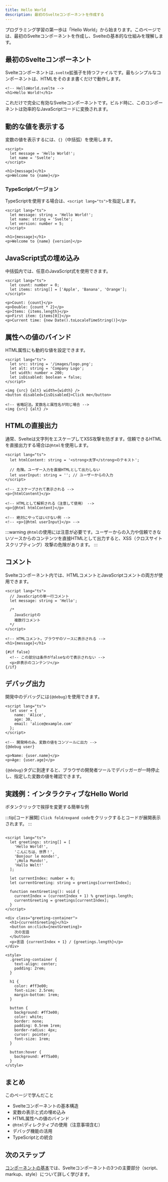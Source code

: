 ```yaml
---
title: Hello World
description: 最初のSvelteコンポーネントを作成する
---
```


プログラミング学習の第一歩は「Hello World」から始まります。このページでは、最初のSvelteコンポーネントを作成し、Svelteの基本的な仕組みを理解します。

## 最初のSvelteコンポーネント

Svelteコンポーネントは`.svelte`拡張子を持つファイルです。最もシンプルなコンポーネントは、HTMLをそのまま書くだけで動作します。

```svelte
<!-- HelloWorld.svelte -->
<h1>Hello World!</h1>
```

これだけで完全に有効なSvelteコンポーネントです。ビルド時に、このコンポーネントは効率的なJavaScriptコードに変換されます。

## 動的な値を表示する

変数の値を表示するには、`{}`（中括弧）を使用します。

```svelte
<script>
  let message = 'Hello World!';
  let name = 'Svelte';
</script>

<h1>{message}</h1>
<p>Welcome to {name}</p>
```

### TypeScriptバージョン

TypeScriptを使用する場合は、`<script lang="ts">`を指定します。

```svelte
<script lang="ts">
  let message: string = 'Hello World!';
  let name: string = 'Svelte';
  let version: number = 5;
</script>

<h1>{message}</h1>
<p>Welcome to {name} {version}</p>
```

## JavaScript式の埋め込み

中括弧内では、任意のJavaScript式を使用できます。

```svelte
<script lang="ts">
  let count: number = 0;
  let items: string[] = ['Apple', 'Banana', 'Orange'];
</script>

<p>Count: {count}</p>
<p>Double: {count * 2}</p>
<p>Items: {items.length}</p>
<p>First item: {items[0]}</p>
<p>Current time: {new Date().toLocaleTimeString()}</p>
```

## 属性への値のバインド

HTML属性にも動的な値を設定できます。

```svelte
<script lang="ts">
  let src: string = '/images/logo.png';
  let alt: string = 'Company Logo';
  let width: number = 200;
  let isDisabled: boolean = false;
</script>

<img {src} {alt} width={width} />
<button disabled={isDisabled}>Click me</button>

<!-- 省略記法。変数名と属性名が同じ場合 -->
<img {src} {alt} />
```

## HTMLの直接出力

通常、Svelteは文字列をエスケープしてXSS攻撃を防ぎます。信頼できるHTMLを直接出力する場合は`@html`を使用します。

```svelte
<script lang="ts">
  let htmlContent: string = '<strong>太字</strong>のテキスト';
  
  // 危険。ユーザー入力を直接HTMLとして出力しない
  let userInput: string = ''; // ユーザーからの入力
</script>

<!-- エスケープされて表示される -->
<p>{htmlContent}</p>

<!-- HTMLとして解釈される（注意して使用） -->
<p>{@html htmlContent}</p>

<!-- 絶対にやってはいけない例 -->
<!-- <p>{@html userInput}</p> -->
```

:::warning
`@html`の使用には注意が必要です。ユーザーからの入力や信頼できないソースからのコンテンツを直接HTMLとして出力すると、XSS（クロスサイトスクリプティング）攻撃の危険があります。
:::

## コメント

Svelteコンポーネント内では、HTMLコメントとJavaScriptコメントの両方が使用できます。

```svelte
<script lang="ts">
  // JavaScriptの単一行コメント
  let message: string = 'Hello';
  
  /* 
    JavaScriptの
    複数行コメント
  */
</script>

<!-- HTMLコメント。ブラウザのソースに表示される -->
<h1>{message}</h1>

{#if false}
  <!-- この部分は条件がfalseなので表示されない -->
  <p>非表示のコンテンツ</p>
{/if}
```

## デバッグ出力

開発中のデバッグには`{@debug}`を使用できます。

```svelte
<script lang="ts">
  let user = {
    name: 'Alice',
    age: 30,
    email: 'alice@example.com'
  };
</script>

<!-- 開発時のみ。変数の値をコンソールに出力 -->
{@debug user}

<p>Name: {user.name}</p>
<p>Age: {user.age}</p>
```

`{@debug}`タグに到達すると、ブラウザの開発者ツールでデバッガーが一時停止し、指定した変数の値を確認できます。

## 実践例：インタラクティブなHello World

ボタンクリックで挨拶を変更する簡単な例

:::tip[コード展開]
`Click fold/expand code`をクリックするとコードが展開表示されます。
:::

```svelte live ln title=HelloWorld.svelte

<script lang="ts">
  let greetings: string[] = [
    'Hello World!',
    'こんにちは、世界！',
    'Bonjour le monde!',
    '¡Hola Mundo!',
    'Hallo Welt!'
  ];
  
  let currentIndex: number = 0;
  let currentGreeting: string = greetings[currentIndex];
  
  function nextGreeting(): void {
    currentIndex = (currentIndex + 1) % greetings.length;
    currentGreeting = greetings[currentIndex];
  }
</script>

<div class="greeting-container">
  <h1>{currentGreeting}</h1>
  <button on:click={nextGreeting}>
    次の言語
  </button>
  <p>言語 {currentIndex + 1} / {greetings.length}</p>
</div>

<style>
  .greeting-container {
    text-align: center;
    padding: 2rem;
  }
  
  h1 {
    color: #ff3e00;
    font-size: 2.5rem;
    margin-bottom: 1rem;
  }
  
  button {
    background: #ff3e00;
    color: white;
    border: none;
    padding: 0.5rem 1rem;
    border-radius: 4px;
    cursor: pointer;
    font-size: 1rem;
  }
  
  button:hover {
    background: #ff5a00;
  }
</style>
```


## まとめ

このページで学んだこと

- Svelteコンポーネントの基本構造
- 変数の表示と式の埋め込み
- HTML属性への値のバインド
- `@html`ディレクティブの使用（注意事項含む）
- デバッグ機能の活用
- TypeScriptとの統合

## 次のステップ

[コンポーネントの基本](/svelte-basics/component-basics/)では、Svelteコンポーネントの3つの主要部分（script、markup、style）について詳しく学びます。